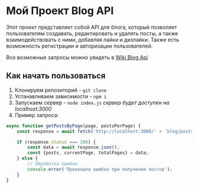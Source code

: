 # Мой Проект Blog API

Этот проект представляет собой API для блога, который позволяет пользователям создавать, редактировать и удалять посты, а также взаимодействовать с ними, добавляя лайки и дизлайки. Также есть возможность регистрации и авторизации пользователей.

Все возможные запросы можно увидеть в [Wiki Blog Api](https://github.com/Lor-Web/blog-api/wiki)

## Как начать пользоваться

1. Клонируем репозиторий - `git clone`
2. Устанавливаем зависимости - `npm i`
3. Запускаем сервер - `node index.js` _сервер будет доступен на localhost:3000_
4. Пример запроса:


```js
async function getPostsByPage(page, postsPerPage) {
    const response = await fetch('http://localhost:3000/' + `blog/posts?page=${page}&postsPerPage=${postsPerPage}`);

    if (response.status === 200) {
        const data = await response.json();
        const {posts, currentPage, totalPages} = data;
    } else {
        // Обработка ошибки
        console.error('Произошла ошибка при получении постов');
    }
}
```
















